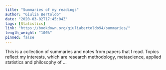 ```yaml
---
title: "Summaries of my readings"
author: "Giulia Bertoldo"
date: "2020-03-02T17:45:04Z"
tags: [Statistics]
link: "https://bookdown.org/giuliabertoldo94/summaries/"
length_weight: "100%"
pinned: false
---
```


This is a collection of summaries and notes from papers that I read. Topics reflect my interests, which are research methodology, metascience, applied statistics and philosophy of ...
